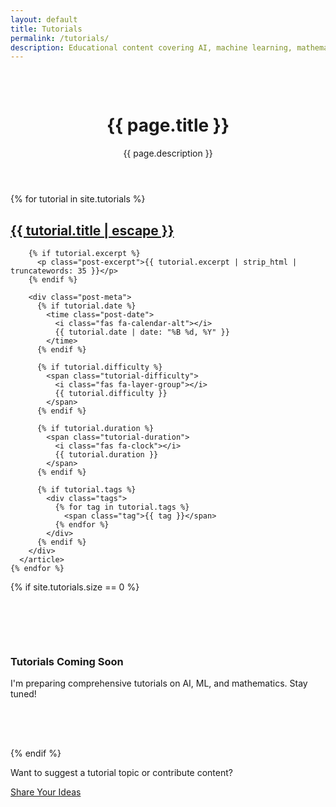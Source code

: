 ```yaml
---
layout: default
title: Tutorials
permalink: /tutorials/
description: Educational content covering AI, machine learning, mathematics, and programming topics.
---
```


<div class="container" style="padding-top: 2rem; padding-bottom: 4rem;">
  <header class="text-center mb-3">
    <h1>{{ page.title }}</h1>
    <p class="text-muted">{{ page.description }}</p>
  </header>

  <div class="post-list">
    {% for tutorial in site.tutorials %}
      <article class="post-card">
        <h2 class="post-title">
          <a href="{{ tutorial.url | relative_url }}">{{ tutorial.title | escape }}</a>
        </h2>
        
        {% if tutorial.excerpt %}
          <p class="post-excerpt">{{ tutorial.excerpt | strip_html | truncatewords: 35 }}</p>
        {% endif %}
        
        <div class="post-meta">
          {% if tutorial.date %}
            <time class="post-date">
              <i class="fas fa-calendar-alt"></i>
              {{ tutorial.date | date: "%B %d, %Y" }}
            </time>
          {% endif %}
          
          {% if tutorial.difficulty %}
            <span class="tutorial-difficulty">
              <i class="fas fa-layer-group"></i>
              {{ tutorial.difficulty }}
            </span>
          {% endif %}
          
          {% if tutorial.duration %}
            <span class="tutorial-duration">
              <i class="fas fa-clock"></i>
              {{ tutorial.duration }}
            </span>
          {% endif %}
          
          {% if tutorial.tags %}
            <div class="tags">
              {% for tag in tutorial.tags %}
                <span class="tag">{{ tag }}</span>
              {% endfor %}
            </div>
          {% endif %}
        </div>
      </article>
    {% endfor %}
  </div>

  {% if site.tutorials.size == 0 %}
    <div class="text-center" style="padding: 4rem 0;">
      <i class="fas fa-graduation-cap" style="font-size: 4rem; color: var(--text-muted); margin-bottom: 1rem;"></i>
      <h3>Tutorials Coming Soon</h3>
      <p class="text-muted">I'm preparing comprehensive tutorials on AI, ML, and mathematics. Stay tuned!</p>
    </div>
  {% endif %}

  <div class="text-center mt-3">
    <p class="text-muted">Want to suggest a tutorial topic or contribute content?</p>
    <a href="{{ '/contact/' | relative_url }}" class="btn btn-primary">
      <i class="fas fa-lightbulb"></i>
      Share Your Ideas
    </a>
  </div>
</div>